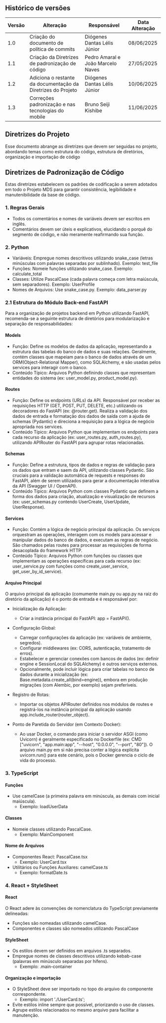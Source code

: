 ## Histórico de versões

| Versão | Alteração       | Responsável         | Data Alteração |
|--------|-----------------|---------------------|----------------|
| 1.0    | Criação do documento de política de commits  | Diógenes Dantas Lélis Júnior | 08/06/2025 |
| 1.1    | Criação da Diretrizes de padronização de código | Pedro Amaral e João Marcelo Naves | 27/05/2025 |
| 1.2    | Adiciona o restante da documentação da Diretrizes do Projeto | Diógenes Dantas Lélis Júnior | 10/06/2025 |
| 1.3    | Correções padronização e nas tecnologias do mobile | Bruno Seiji Kishibe | 11/06/2025 |

## Diretrizes do Projeto
Esse documento abrange as diretrizes que devem ser seguidas no projeto, abordando temas como estrutura do código, estrutura de diretórios, organização e importação de código

## Diretrizes de Padronização de Código
Estas diretrizes estabelecem os padrões de codificação a serem adotados em todo o Projeto MDS para garantir consistência, legibilidade e manutenibilidade da base de código.

### 1. Regras Gerais
- Todos os comentários e nomes de variáveis devem ser escritos em inglês.
- Comentários devem ser úteis e explicativos, elucidando o porquê do segmento de código, e não meramente reafirmando sua função.

### 2. Python
- Variáveis: Empregue nomes descritivos utilizando snake_case (letras minúsculas com palavras separadas por sublinhado). Exemplo: test_file
- Funções: Nomeie funções utilizando snake_case. Exemplo: calculate_total
- Classes: Utilize PascalCase (cada palavra começa com letra maiúscula, sem separadores). Exemplo: UserProfile
- Nomes de Arquivos: Use snake_case.py. Exemplo: data_parser.py

### 2.1 Estrutura do Módulo Back-end FastAPI
Para a organização de projetos backend em Python utilizando FastAPI, recomenda-se a seguinte estrutura de diretórios para modularização e separação de responsabilidades:

#### Models
- Função: Define os modelos de dados da aplicação, representando a estrutura das tabelas do banco de dados e suas relações. Geralmente, contém classes que mapeiam para o banco de dados através de um ORM(Object-Relational Mapper), como SQLAlchemy, e são usadas pelos services para interagir com o banco.
- Conteúdo Típico: Arquivos Python definindo classes que representam entidades do sistema (ex: user_model.py, product_model.py).

#### Routes
- Função: Define os endpoints (URLs) da API. Responsável por receber as requisições HTTP (GET, POST, PUT, DELETE, etc.) utilizando os decoradores do FastAPI (ex: @router.get). Realiza a validação dos dados de entrada e formatação dos dados de saída com a ajuda de schemas (Pydantic) e direciona a requisição para a lógica de negócio apropriada nos services.
- Conteúdo Típico: Arquivos Python que implementam os endpoints para cada recurso da aplicação (ex: user_routes.py, auth_routes.py), utilizando APIRouter do FastAPI para agrupar rotas relacionadas.

#### Schemas
- Função: Define a estrutura, tipos de dados e regras de validação para os dados que entram e saem da API, utilizando classes Pydantic. São cruciais para a validação automática de requests e responses do FastAPI, além de serem utilizados para gerar a documentação interativa da API (Swagger UI / OpenAPI).
- Conteúdo Típico: Arquivos Python com classes Pydantic que definem a forma dos dados para criação, atualização e visualização de recursos (ex: user_schemas.py contendo UserCreate, UserUpdate, UserResponse).

#### Services
- Função: Contém a lógica de negócio principal da aplicação. Os serviços orquestram as operações, interagem com os models para acessar e manipular dados do banco de dados, e executam as regras de negócio. São chamados pelas routes para processar as requisições de forma desacoplada do framework HTTP.
- Conteúdo Típico: Arquivos Python com funções ou classes que implementam as operações específicas para cada recurso (ex: user_service.py com funções como create_user_service,
get_user_by_id_service).

#### Arquivo Principal
O arquivo principal da aplicação (comumente main.py ou app.py na raiz do diretório da aplicação) é o ponto de entrada e é responsável por:

- Inicialização da Aplicação: 
    - Criar a instância principal do FastAPI: app = FastAPI().

- Configuração Global:
    - Carregar configurações da aplicação (ex: variáveis de ambiente, segredos).
    - Configurar middlewares (ex: CORS, autenticação, tratamento de erros).
    - Estabelecer e gerenciar conexões com bancos de dados (ex: definir engine e SessionLocal do SQLAlchemy) e outros serviços externos.
    - Opcionalmente, pode incluir lógica para criar tabelas no banco de dados durante a inicialização (ex: Base.metadata.create_all(bind=engine)), embora em produção migrações (com Alembic, por exemplo) sejam preferíveis.

- Registro de Rotas:
    - Importar os objetos APIRouter definidos nos módulos de routes e registrá-los na instância principal da aplicação usando app.include_router(router_object).

- Ponto de Paretida do Servidor (em Contexto Docker):
    - Ao usar Docker, o comando para iniciar o servidor ASGI (como Uvicorn) é geralmente especificado no Dockerfile (ex: CMD ["uvicorn", "app.main:app", "--host", "0.0.0.0", "--port", "80"]). O arquivo main.py em si não precisa conter a lógica explícita uvicorn.run() para este cenário, pois o Docker gerencia o ciclo de vida do processo.

### 3. TypeScript

#### Funções
- Use camelCase (a primeira palavra em minúscula, as demais com inicial maiúscula). 
    - Exemplo: loadUserData

#### Classes
- Nomeie classes utilizando PascalCase.
    - Exemplo: MainComponent

#### Nome de Arquivos
- Componentes React: PascalCase.tsx
    - Exemplo: UserCard.tsx
- Utilitários ou Funções Auxiliares: camelCase.ts
    - Exemplo: formatDate.ts

### 4. React + StyleSheet

#### React
O React adere às convenções de nomenclatura do TypeScript previamente delineadas:
- Funções são nomeadas utilizando camelCase.
- Componentes e classes são nomeados utilizando PascalCase

#### StyleSheet
- Os estilos devem ser definidos em arquivos .ts separados.
- Empregue nomes de classes descritivos utilizando kebab-case (palavras em minúsculo separadas por hífens).
    - Exemplo: .main-container

#### Organização e importação
- O StyleSheet deve ser importado no topo do arquivo do componente correspondente.
    - Exemplo: import './UserCard.ts';
- Evite estilos inline sempre que possível, priorizando o uso de classes.
- Agrupe estilos relacionados no mesmo arquivo para facilitar a manutenção.
